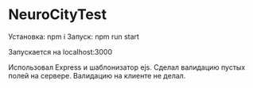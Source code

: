 # NeuroCityTest

Установка: npm i
Запуск: npm run start

Запускается на localhost:3000

Использовал Express и шаблонизатор ejs.
Сделал валидацию пустых полей на сервере. Валидацию на клиенте не делал.
